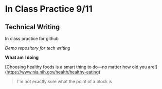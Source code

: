 # In Class Practice 9/11
## Technical Writing
In class practice for github

*Demo repository for tech writing*

**What am I doing**

[Choosing healthy foods is a smart thing to do—no matter how old you are!] (https://www.nia.nih.gov/health/healthy-eating)

>I'm not exactly sure what the point of a block is 
